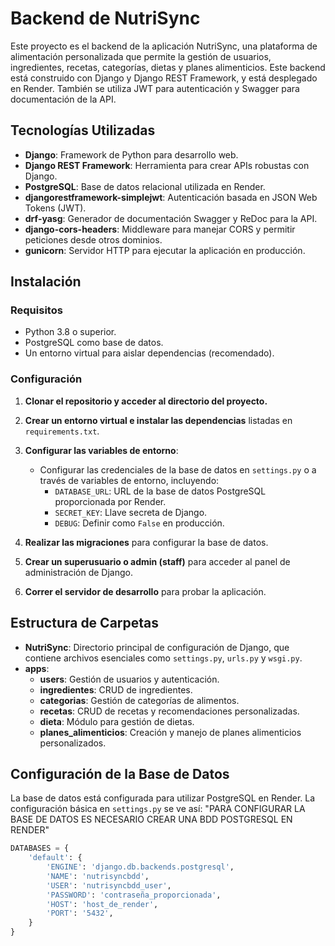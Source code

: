 # Backend de NutriSync

Este proyecto es el backend de la aplicación NutriSync, una plataforma de alimentación personalizada que permite la gestión de usuarios, ingredientes, recetas, categorías, dietas y planes alimenticios. Este backend está construido con Django y Django REST Framework, y está desplegado en Render. También se utiliza JWT para autenticación y Swagger para documentación de la API.

## Tecnologías Utilizadas

- **Django**: Framework de Python para desarrollo web.
- **Django REST Framework**: Herramienta para crear APIs robustas con Django.
- **PostgreSQL**: Base de datos relacional utilizada en Render.
- **djangorestframework-simplejwt**: Autenticación basada en JSON Web Tokens (JWT).
- **drf-yasg**: Generador de documentación Swagger y ReDoc para la API.
- **django-cors-headers**: Middleware para manejar CORS y permitir peticiones desde otros dominios.
- **gunicorn**: Servidor HTTP para ejecutar la aplicación en producción.

## Instalación

### Requisitos

- Python 3.8 o superior.
- PostgreSQL como base de datos.
- Un entorno virtual para aislar dependencias (recomendado).

### Configuración

1. **Clonar el repositorio y acceder al directorio del proyecto.**

2. **Crear un entorno virtual e instalar las dependencias** listadas en `requirements.txt`.

3. **Configurar las variables de entorno**:
   - Configurar las credenciales de la base de datos en `settings.py` o a través de variables de entorno, incluyendo:
     - `DATABASE_URL`: URL de la base de datos PostgreSQL proporcionada por Render.
     - `SECRET_KEY`: Llave secreta de Django.
     - `DEBUG`: Definir como `False` en producción.
   
4. **Realizar las migraciones** para configurar la base de datos.

5. **Crear un superusuario o admin (staff)** para acceder al panel de administración de Django.

6. **Correr el servidor de desarrollo** para probar la aplicación.

## Estructura de Carpetas

- **NutriSync**: Directorio principal de configuración de Django, que contiene archivos esenciales como `settings.py`, `urls.py` y `wsgi.py`.
- **apps**:
  - **users**: Gestión de usuarios y autenticación.
  - **ingredientes**: CRUD de ingredientes.
  - **categorias**: Gestión de categorías de alimentos.
  - **recetas**: CRUD de recetas y recomendaciones personalizadas.
  - **dieta**: Módulo para gestión de dietas.
  - **planes_alimenticios**: Creación y manejo de planes alimenticios personalizados.

## Configuración de la Base de Datos

La base de datos está configurada para utilizar PostgreSQL en Render. La configuración básica en `settings.py` se ve así:
"PARA CONFIGURAR LA BASE DE DATOS ES NECESARIO CREAR UNA BDD POSTGRESQL EN RENDER"

```python
DATABASES = {
    'default': {
        'ENGINE': 'django.db.backends.postgresql',
        'NAME': 'nutrisyncbdd',
        'USER': 'nutrisyncbdd_user',
        'PASSWORD': 'contraseña_proporcionada',
        'HOST': 'host_de_render',
        'PORT': '5432',
    }
}

